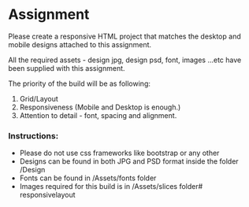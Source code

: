 # Assignment

Please create a responsive HTML project that matches the desktop and mobile designs attached to this assignment.

All the required assets - design jpg, design psd, font, images ...etc have been supplied with this assignment.

The priority of the build will be as following:
1. Grid/Layout
2. Responsiveness (Mobile and Desktop is enough.)
3. Attention to detail - font, spacing and alignment.

### Instructions:
+ Please do not use css frameworks like bootstrap or any other
+ Designs can be found in both JPG and PSD format inside the folder /Design
+ Fonts can be found in /Assets/fonts folder
+ Images required for this build is in /Assets/slices folder# responsivelayout
